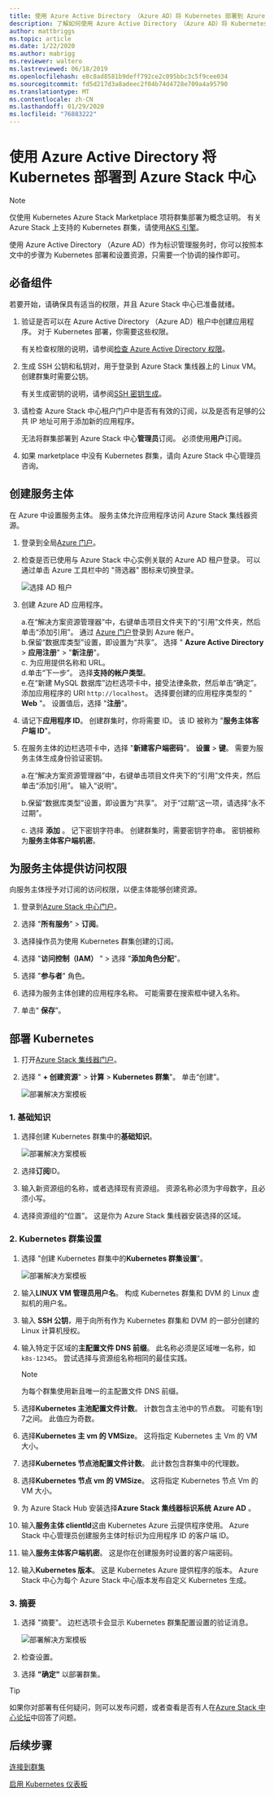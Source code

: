 ```yaml
---
title: 使用 Azure Active Directory （Azure AD）将 Kubernetes 部署到 Azure Stack 集线器
description: 了解如何使用 Azure Active Directory （Azure AD）将 Kubernetes 部署到 Azure Stack 中心。
author: mattbriggs
ms.topic: article
ms.date: 1/22/2020
ms.author: mabrigg
ms.reviewer: waltero
ms.lastreviewed: 06/18/2019
ms.openlocfilehash: e8c8ad8581b9deff792ce2c095bbc3c5f9cee034
ms.sourcegitcommit: fd5d217d3a8adeec2f04b74d4728e709a4a95790
ms.translationtype: MT
ms.contentlocale: zh-CN
ms.lasthandoff: 01/29/2020
ms.locfileid: "76883222"
---
```

# <a name="deploy-kubernetes-to-azure-stack-hub-using-azure-active-directory"></a>使用 Azure Active Directory 将 Kubernetes 部署到 Azure Stack 中心

> [!Note]  
> 仅使用 Kubernetes Azure Stack Marketplace 项将群集部署为概念证明。 有关 Azure Stack 上支持的 Kubernetes 群集，请使用[AKS 引擎](azure-stack-kubernetes-aks-engine-overview.md)。

使用 Azure Active Directory （Azure AD）作为标识管理服务时，你可以按照本文中的步骤为 Kubernetes 部署和设置资源，只需要一个协调的操作即可。

## <a name="prerequisites"></a>必备组件

若要开始，请确保具有适当的权限，并且 Azure Stack 中心已准备就绪。

1. 验证是否可以在 Azure Active Directory （Azure AD）租户中创建应用程序。 对于 Kubernetes 部署，你需要这些权限。

    有关检查权限的说明，请参阅[检查 Azure Active Directory 权限](https://docs.microsoft.com/azure/azure-resource-manager/resource-group-create-service-principal-portal)。

1. 生成 SSH 公钥和私钥对，用于登录到 Azure Stack 集线器上的 Linux VM。 创建群集时需要公钥。

    有关生成密钥的说明，请参阅[SSH 密钥生成](azure-stack-dev-start-howto-ssh-public-key.md)。

1. 请检查 Azure Stack 中心租户门户中是否有有效的订阅，以及是否有足够的公共 IP 地址可用于添加新的应用程序。

    无法将群集部署到 Azure Stack 中心**管理员**订阅。 必须使用**用户**订阅。 

1. 如果 marketplace 中没有 Kubernetes 群集，请向 Azure Stack 中心管理员咨询。

## <a name="create-a-service-principal"></a>创建服务主体

在 Azure 中设置服务主体。 服务主体允许应用程序访问 Azure Stack 集线器资源。

1. 登录到全局[Azure 门户](https://portal.azure.com)。

1. 检查是否已使用与 Azure Stack 中心实例关联的 Azure AD 租户登录。 可以通过单击 Azure 工具栏中的 "筛选器" 图标来切换登录。

    ![选择 AD 租户](media/azure-stack-solution-template-kubernetes-deploy/tenantselector.png)

1. 创建 Azure AD 应用程序。

    a.在“解决方案资源管理器”中，右键单击项目文件夹下的“引用”文件夹，然后单击“添加引用”。 通过 [Azure 门户](https://portal.azure.com)登录到 Azure 帐户。  
    b.保留“数据库类型”设置，即设置为“共享”。 选择 " **Azure Active Directory** > **应用注册**" > "**新注册**"。  
    c. 为应用提供名称和 URL。  
    d.单击“下一步”。 选择**支持的帐户类型**。  
    e.在“新建 MySQL 数据库”边栏选项卡中，接受法律条款，然后单击“确定”。  添加应用程序的 URI `http://localhost`。 选择要创建的应用程序类型的 " **Web** "。 设置值后，选择 "**注册**"。

1. 请记下**应用程序 ID**。 创建群集时，你将需要 ID。 该 ID 被称为 "**服务主体客户端 ID**"。

1. 在服务主体的边栏选项卡中，选择 "**新建客户端密码**"。 **设置** > **键**。 需要为服务主体生成身份验证密钥。

    a.在“解决方案资源管理器”中，右键单击项目文件夹下的“引用”文件夹，然后单击“添加引用”。 输入“说明”。

    b.保留“数据库类型”设置，即设置为“共享”。 对于“过期”这一项，请选择“永不过期”。

    c. 选择 **添加** 。 记下密钥字符串。 创建群集时，需要密钥字符串。 密钥被称为**服务主体客户端机密**。

## <a name="give-the-service-principal-access"></a>为服务主体提供访问权限

向服务主体授予对订阅的访问权限，以便主体能够创建资源。

1.  登录到[Azure Stack 中心门户](https://portal.local.azurestack.external/)。

1. 选择 "**所有服务**" > **订阅**。

1. 选择操作员为使用 Kubernetes 群集创建的订阅。

1. 选择 "**访问控制（IAM）** " > 选择 "**添加角色分配**"。

1. 选择 "**参与者**" 角色。

1. 选择为服务主体创建的应用程序名称。 可能需要在搜索框中键入名称。

1. 单击“ **保存**”。

## <a name="deploy-kubernetes"></a>部署 Kubernetes

1. 打开[Azure Stack 集线器门户](https://portal.local.azurestack.external)。

1. 选择 " **+ 创建资源**" > **计算** > **Kubernetes 群集**"。 单击“创建”。

    ![部署解决方案模板](media/azure-stack-solution-template-kubernetes-deploy/01_kub_market_item.png)

### <a name="1-basics"></a>1. 基础知识

1. 选择创建 Kubernetes 群集中的**基础知识**。

    ![部署解决方案模板](media/azure-stack-solution-template-kubernetes-deploy/02_kub_config_basic.png)

1. 选择**订阅**ID。

1. 输入新资源组的名称，或者选择现有资源组。 资源名称必须为字母数字，且必须小写。

1. 选择资源组的“位置”。 这是你为 Azure Stack 集线器安装选择的区域。

### <a name="2-kubernetes-cluster-settings"></a>2. Kubernetes 群集设置

1. 选择 "创建 Kubernetes 群集中的**Kubernetes 群集设置**"。

    ![部署解决方案模板](media/azure-stack-solution-template-kubernetes-deploy/03_kub_config_settings-aad.png)

1. 输入**LINUX VM 管理员用户名**。 构成 Kubernetes 群集和 DVM 的 Linux 虚拟机的用户名。

1. 输入 **SSH 公钥**，用于向所有作为 Kubernetes 群集和 DVM 的一部分创建的 Linux 计算机授权。

1. 输入特定于区域的**主配置文件 DNS 前缀**。 此名称必须是区域唯一名称，如 `k8s-12345`。 尝试选择与资源组名称相同的最佳实践。

    > [!Note]  
    > 为每个群集使用新且唯一的主配置文件 DNS 前缀。

1. 选择**Kubernetes 主池配置文件计数**。 计数包含主池中的节点数。 可能有1到7之间。 此值应为奇数。

1. 选择**Kubernetes 主 vm 的 VMSize**。 这将指定 Kubernetes 主 Vm 的 VM 大小。 

1. 选择**Kubernetes 节点池配置文件计数**。 此计数包含群集中的代理数。 

1. 选择**Kubernetes 节点 vm 的 VMSize**。 这将指定 Kubernetes 节点 Vm 的 VM 大小。 

1. 为 Azure Stack Hub 安装选择**Azure Stack 集线器标识系统** **Azure AD** 。

1. 输入**服务主体 clientId**这由 Kubernetes Azure 云提供程序使用。 Azure Stack 中心管理员创建服务主体时标识为应用程序 ID 的客户端 ID。

1. 输入**服务主体客户端机密**。 这是你在创建服务时设置的客户端密码。

1. 输入**Kubernetes 版本**。 这是 Kubernetes Azure 提供程序的版本。 Azure Stack 中心为每个 Azure Stack 中心版本发布自定义 Kubernetes 生成。

### <a name="3-summary"></a>3. 摘要

1. 选择 "摘要"。 边栏选项卡会显示 Kubernetes 群集配置设置的验证消息。

    ![部署解决方案模板](media/azure-stack-solution-template-kubernetes-deploy/04_preview.png)

2. 检查设置。

3. 选择 **"确定"** 以部署群集。

> [!TIP]  
>  如果你对部署有任何疑问，则可以发布问题，或者查看是否有人在[Azure Stack 中心论坛](https://social.msdn.microsoft.com/Forums/azure/home?forum=azurestack)中回答了问题。


## <a name="next-steps"></a>后续步骤

[连接到群集](azure-stack-solution-template-kubernetes-deploy.md#connect-to-your-cluster)

[启用 Kubernetes 仪表板](azure-stack-solution-template-kubernetes-dashboard.md)
